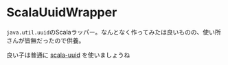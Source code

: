 # ScalaUuidWrapper

`java.util.uuid`のScalaラッパー。なんとなく作ってみたは良いものの、使い所さんが皆無だったので供養。

良い子は普通に [scala-uuid](https://github.com/melezov/scala-uuid) を使いましょうね
